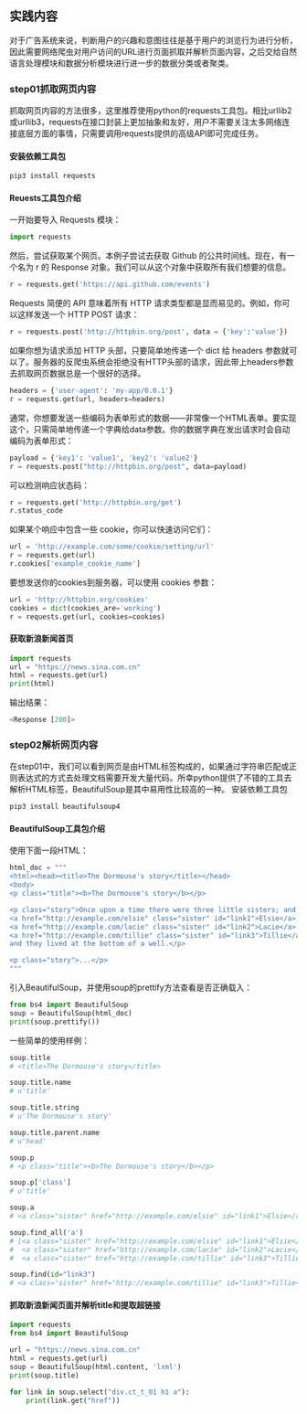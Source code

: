 ## 实践内容

对于广告系统来说，判断用户的兴趣和意图往往是基于用户的浏览行为进行分析，因此需要网络爬虫对用户访问的URL进行页面抓取并解析页面内容，之后交给自然语言处理模块和数据分析模块进行进一步的数据分类或者聚类。

### step01抓取网页内容

抓取网页内容的方法很多，这里推荐使用python的requests工具包。相比urllib2或urllib3，requests在接口封装上更加抽象和友好，用户不需要关注太多网络连接底层方面的事情，只需要调用requests提供的高级API即可完成任务。
#### 安装依赖工具包
```python
pip3 install requests
```
#### Reuests工具包介绍
一开始要导入 Requests 模块：
```python
import requests
```
然后，尝试获取某个网页。本例子尝试去获取 Github 的公共时间线。现在，有一个名为 r 的 Response 对象。我们可以从这个对象中获取所有我们想要的信息。
```python
r = requests.get('https://api.github.com/events')
```
Requests 简便的 API 意味着所有 HTTP 请求类型都是显而易见的。例如，你可以这样发送一个 HTTP POST 请求：
```python
r = requests.post('http://httpbin.org/post', data = {'key':'value'})
```
如果你想为请求添加 HTTP 头部，只要简单地传递一个 dict 给 headers 参数就可以了。服务器的反爬虫系统会拒绝没有HTTP头部的请求，因此带上headers参数去抓取网页数据总是一个很好的选择。
```python
headers = {'user-agent': 'my-app/0.0.1'}
r = requests.get(url, headers=headers)
```
通常，你想要发送一些编码为表单形式的数据——非常像一个HTML表单。要实现这个，只需简单地传递一个字典给data参数。你的数据字典在发出请求时会自动编码为表单形式：
```python
payload = {'key1': 'value1', 'key2': 'value2'}
r = requests.post("http://httpbin.org/post", data=payload)
```
可以检测响应状态码：
```python
r = requests.get('http://httpbin.org/get')
r.status_code
```
如果某个响应中包含一些 cookie，你可以快速访问它们：
```python
url = 'http://example.com/some/cookie/setting/url'
r = requests.get(url)
r.cookies['example_cookie_name']
```
要想发送你的cookies到服务器，可以使用 cookies 参数：
```python
url = 'http://httpbin.org/cookies'
cookies = dict(cookies_are='working')
r = requests.get(url, cookies=cookies)
```
#### 获取新浪新闻首页
```python
import requests
url = "https://news.sina.com.cn"
html = requests.get(url)
print(html) 
```
输出结果：
```python
<Response [200]>
```

### step02解析网页内容

在step01中，我们可以看到网页是由HTML标签构成的，如果通过字符串匹配或正则表达式的方式去处理文档需要开发大量代码。所幸python提供了不错的工具去解析HTML标签，BeautifulSoup是其中易用性比较高的一种。
安装依赖工具包
```python
pip3 install beautifulsoup4
```
#### BeautifulSoup工具包介绍
使用下面一段HTML：
```python
html_doc = """  
<html><head><title>The Dormouse's story</title></head>  
<body>  
<p class="title"><b>The Dormouse's story</b></p>  

<p class="story">Once upon a time there were three little sisters; and their names were
<a href="http://example.com/elsie" class="sister" id="link1">Elsie</a>,
<a href="http://example.com/lacie" class="sister" id="link2">Lacie</a> and
<a href="http://example.com/tillie" class="sister" id="link3">Tillie</a>;
and they lived at the bottom of a well.</p>  

<p class="story">...</p>
"""
```
引入BeautifulSoup，并使用soup的prettify方法查看是否正确载入：
```python
from bs4 import BeautifulSoup
soup = BeautifulSoup(html_doc)
print(soup.prettify())
```
一些简单的使用样例：
```python
soup.title
# <title>The Dormouse's story</title>

soup.title.name
# u'title'

soup.title.string
# u'The Dormouse's story'

soup.title.parent.name
# u'head'

soup.p
# <p class="title"><b>The Dormouse's story</b></p>

soup.p['class']
# u'title'

soup.a
# <a class="sister" href="http://example.com/elsie" id="link1">Elsie</a>

soup.find_all('a')
# [<a class="sister" href="http://example.com/elsie" id="link1">Elsie</a>,
#  <a class="sister" href="http://example.com/lacie" id="link2">Lacie</a>,
#  <a class="sister" href="http://example.com/tillie" id="link3">Tillie</a>]

soup.find(id="link3")
# <a class="sister" href="http://example.com/tillie" id="link3">Tillie</a>
```

#### 抓取新浪新闻页面并解析title和提取超链接
```python
import requests
from bs4 import BeautifulSoup

url = "https://news.sina.com.cn"
html = requests.get(url)
soup = BeautifulSoup(html.content, 'lxml')
print(soup.title)

for link in soup.select("div.ct_t_01 h1 a"):
    print(link.get("href"))
```
